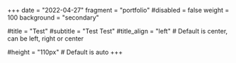 +++
date = "2022-04-27"
fragment = "portfolio"
#disabled = false
weight = 100
background = "secondary"

#title = "Test"
#subtitle = "Test Test"
#title_align = "left" # Default is center, can be left, right or center

#height = "110px" # Default is auto
+++
